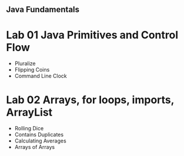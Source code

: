## Java Fundamentals 

# Lab 01 Java Primitives and Control Flow
  - Pluralize
  - Flipping Coins
  - Command Line Clock
  
 # Lab 02 Arrays, for loops, imports, ArrayList
 - Rolling Dice
 - Contains Duplicates
 - Calculating Averages
 - Arrays of Arrays
 
  
  
